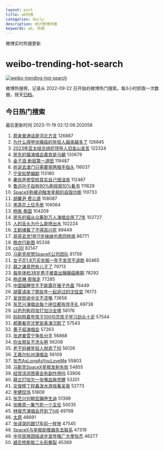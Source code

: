 ```yaml
---
layout: post
title: wb热搜
categories: daily
description: 统计微博热搜
keywords: wb, 热搜
---
```


微博实时热搜更新

# weibo-trending-hot-search

[![weibo-trending-hot-search](https://github.com/ameizi/weibo-trending-hot-search/actions/workflows/ci.yml/badge.svg)](https://github.com/ameizi/weibo-trending-hot-search/actions/workflows/ci.yml)

微博热搜榜，记录从 2022-09-22 日开始的微博热门搜索。每3小时抓取一次数据，按天[归档](./archives)。

## 今日热门搜索

<!-- BEGIN --> 
最后更新时间 2023-11-19 02:12:09.202056 
1. [原来普通话是河北方言](https://s.weibo.com/weibo?q=%23%E5%8E%9F%E6%9D%A5%E6%99%AE%E9%80%9A%E8%AF%9D%E6%98%AF%E6%B2%B3%E5%8C%97%E6%96%B9%E8%A8%80%23&t=31&band_rank=1&Refer=top) 126887
1. [为什么得甲状腺癌的年轻人越来越多了](https://s.weibo.com/weibo?q=%23%E4%B8%BA%E4%BB%80%E4%B9%88%E5%BE%97%E7%94%B2%E7%8A%B6%E8%85%BA%E7%99%8C%E7%9A%84%E5%B9%B4%E8%BD%BB%E4%BA%BA%E8%B6%8A%E6%9D%A5%E8%B6%8A%E5%A4%9A%E4%BA%86%23&t=31&band_rank=2&Refer=top) 126845
1. [2023年亚太经合组织领导人旧金山宣言](https://s.weibo.com/weibo?q=%232023%E5%B9%B4%E4%BA%9A%E5%A4%AA%E7%BB%8F%E5%90%88%E7%BB%84%E7%BB%87%E9%A2%86%E5%AF%BC%E4%BA%BA%E6%97%A7%E9%87%91%E5%B1%B1%E5%AE%A3%E8%A8%80%23&t=31&band_rank=3&Refer=top) 122324
1. [房东的猫演唱会嘉宾是马頔](https://s.weibo.com/weibo?q=%23%E6%88%BF%E4%B8%9C%E7%9A%84%E7%8C%AB%E6%BC%94%E5%94%B1%E4%BC%9A%E5%98%89%E5%AE%BE%E6%98%AF%E9%A9%AC%E9%A0%94%23&t=31&band_rank=4&Refer=top) 120679
1. [金子涵 断层第一退团](https://s.weibo.com/weibo?q=%E9%87%91%E5%AD%90%E6%B6%B5%20%E6%96%AD%E5%B1%82%E7%AC%AC%E4%B8%80%E9%80%80%E5%9B%A2&t=31&band_rank=5&Refer=top) 119487
1. [听说去澳门只需要带两根手指头](https://s.weibo.com/weibo?q=%E5%90%AC%E8%AF%B4%E5%8E%BB%E6%BE%B3%E9%97%A8%E5%8F%AA%E9%9C%80%E8%A6%81%E5%B8%A6%E4%B8%A4%E6%A0%B9%E6%89%8B%E6%8C%87%E5%A4%B4&t=31&band_rank=6&Refer=top) 116037
1. [宁安如梦编剧](https://s.weibo.com/weibo?q=%E5%AE%81%E5%AE%89%E5%A6%82%E6%A2%A6%E7%BC%96%E5%89%A7&t=31&band_rank=7&Refer=top) 113180
1. [秦岚声带受损其实自己很沮丧](https://s.weibo.com/weibo?q=%23%E7%A7%A6%E5%B2%9A%E5%A3%B0%E5%B8%A6%E5%8F%97%E6%8D%9F%E5%85%B6%E5%AE%9E%E8%87%AA%E5%B7%B1%E5%BE%88%E6%B2%AE%E4%B8%A7%23&t=31&band_rank=8&Refer=top) 112487
1. [鲁迅孙子自称90%刷视频10%看书](https://s.weibo.com/weibo?q=%23%E9%B2%81%E8%BF%85%E5%AD%99%E5%AD%90%E8%87%AA%E7%A7%B090%25%E5%88%B7%E8%A7%86%E9%A2%9110%25%E7%9C%8B%E4%B9%A6%23&t=31&band_rank=9&Refer=top) 111629
1. [SpaceX称被迫触发星舰的自毁功能](https://s.weibo.com/weibo?q=%23SpaceX%E7%A7%B0%E8%A2%AB%E8%BF%AB%E8%A7%A6%E5%8F%91%E6%98%9F%E8%88%B0%E7%9A%84%E8%87%AA%E6%AF%81%E5%8A%9F%E8%83%BD%23&t=31&band_rank=10&Refer=top) 110733
1. [胡馨尹 费沁源](https://s.weibo.com/weibo?q=%E8%83%A1%E9%A6%A8%E5%B0%B9%20%E8%B4%B9%E6%B2%81%E6%BA%90&t=31&band_rank=11&Refer=top) 108087
1. [黑莲花上位手册](https://s.weibo.com/weibo?q=%23%E9%BB%91%E8%8E%B2%E8%8A%B1%E4%B8%8A%E4%BD%8D%E6%89%8B%E5%86%8C%23&t=31&band_rank=12&Refer=top) 106064
1. [杨紫 泰国](https://s.weibo.com/weibo?q=%E6%9D%A8%E7%B4%AB%20%E6%B3%B0%E5%9B%BD&t=31&band_rank=13&Refer=top) 104209
1. [房东的猫从众筹到万人演唱会用了7年](https://s.weibo.com/weibo?q=%23%E6%88%BF%E4%B8%9C%E7%9A%84%E7%8C%AB%E4%BB%8E%E4%BC%97%E7%AD%B9%E5%88%B0%E4%B8%87%E4%BA%BA%E6%BC%94%E5%94%B1%E4%BC%9A%E7%94%A8%E4%BA%867%E5%B9%B4%23&t=31&band_rank=14&Refer=top) 102727
1. [人的舌头为什么能喷出水](https://s.weibo.com/weibo?q=%E4%BA%BA%E7%9A%84%E8%88%8C%E5%A4%B4%E4%B8%BA%E4%BB%80%E4%B9%88%E8%83%BD%E5%96%B7%E5%87%BA%E6%B0%B4&t=31&band_rank=15&Refer=top) 102224
1. [王鹤棣看了不得高兴死](https://s.weibo.com/weibo?q=%23%E7%8E%8B%E9%B9%A4%E6%A3%A3%E7%9C%8B%E4%BA%86%E4%B8%8D%E5%BE%97%E9%AB%98%E5%85%B4%E6%AD%BB%23&t=31&band_rank=16&Refer=top) 89449
1. [哥哥去世1年11岁妹妹也患同样病](https://s.weibo.com/weibo?q=%23%E5%93%A5%E5%93%A5%E5%8E%BB%E4%B8%961%E5%B9%B411%E5%B2%81%E5%A6%B9%E5%A6%B9%E4%B9%9F%E6%82%A3%E5%90%8C%E6%A0%B7%E7%97%85%23&t=31&band_rank=17&Refer=top) 86771
1. [皓衣行新图](https://s.weibo.com/weibo?q=%E7%9A%93%E8%A1%A3%E8%A1%8C%E6%96%B0%E5%9B%BE&t=31&band_rank=18&Refer=top) 85338
1. [cp30](https://s.weibo.com/weibo?q=%23cp30%23&t=31&band_rank=19&Refer=top) 82147
1. [马斯克祝贺SpaceX公司团队](https://s.weibo.com/weibo?q=%23%E9%A9%AC%E6%96%AF%E5%85%8B%E7%A5%9D%E8%B4%BASpaceX%E5%85%AC%E5%8F%B8%E5%9B%A2%E9%98%9F%23&t=31&band_rank=20&Refer=top) 81759
1. [女子花1.8万买衣服一年不发货不退款](https://s.weibo.com/weibo?q=%23%E5%A5%B3%E5%AD%90%E8%8A%B11.8%E4%B8%87%E4%B9%B0%E8%A1%A3%E6%9C%8D%E4%B8%80%E5%B9%B4%E4%B8%8D%E5%8F%91%E8%B4%A7%E4%B8%8D%E9%80%80%E6%AC%BE%23&t=31&band_rank=21&Refer=top) 80465
1. [薛之谦竟然有儿子了](https://s.weibo.com/weibo?q=%E8%96%9B%E4%B9%8B%E8%B0%A6%E7%AB%9F%E7%84%B6%E6%9C%89%E5%84%BF%E5%AD%90%E4%BA%86&t=31&band_rank=22&Refer=top) 79713
1. [每年体检38岁男子被查出胰腺癌晚期](https://s.weibo.com/weibo?q=%23%E6%AF%8F%E5%B9%B4%E4%BD%93%E6%A3%8038%E5%B2%81%E7%94%B7%E5%AD%90%E8%A2%AB%E6%9F%A5%E5%87%BA%E8%83%B0%E8%85%BA%E7%99%8C%E6%99%9A%E6%9C%9F%23&t=31&band_rank=23&Refer=top) 78292
1. [杨丞琳 带我走](https://s.weibo.com/weibo?q=%E6%9D%A8%E4%B8%9E%E7%90%B3%20%E5%B8%A6%E6%88%91%E8%B5%B0&t=31&band_rank=24&Refer=top) 77285
1. [中国猫睡觉手不能露在被子外面](https://s.weibo.com/weibo?q=%E4%B8%AD%E5%9B%BD%E7%8C%AB%E7%9D%A1%E8%A7%89%E6%89%8B%E4%B8%8D%E8%83%BD%E9%9C%B2%E5%9C%A8%E8%A2%AB%E5%AD%90%E5%A4%96%E9%9D%A2&t=31&band_rank=25&Refer=top) 76449
1. [胡夏请来了那些年一起追过的沈佳宜](https://s.weibo.com/weibo?q=%23%E8%83%A1%E5%A4%8F%E8%AF%B7%E6%9D%A5%E4%BA%86%E9%82%A3%E4%BA%9B%E5%B9%B4%E4%B8%80%E8%B5%B7%E8%BF%BD%E8%BF%87%E7%9A%84%E6%B2%88%E4%BD%B3%E5%AE%9C%23&t=31&band_rank=26&Refer=top) 76173
1. [吴世勋说中文不烫嘴](https://s.weibo.com/weibo?q=%23%E5%90%B4%E4%B8%96%E5%8B%8B%E8%AF%B4%E4%B8%AD%E6%96%87%E4%B8%8D%E7%83%AB%E5%98%B4%23&t=31&band_rank=27&Refer=top) 73658
1. [张艺兴演唱会每个座位都有伴手礼](https://s.weibo.com/weibo?q=%23%E5%BC%A0%E8%89%BA%E5%85%B4%E6%BC%94%E5%94%B1%E4%BC%9A%E6%AF%8F%E4%B8%AA%E5%BA%A7%E4%BD%8D%E9%83%BD%E6%9C%89%E4%BC%B4%E6%89%8B%E7%A4%BC%23&t=31&band_rank=28&Refer=top) 69738
1. [以色列称将攻打加沙全境](https://s.weibo.com/weibo?q=%23%E4%BB%A5%E8%89%B2%E5%88%97%E7%A7%B0%E5%B0%86%E6%94%BB%E6%89%93%E5%8A%A0%E6%B2%99%E5%85%A8%E5%A2%83%23&t=31&band_rank=29&Refer=top) 58176
1. [妈妈照着夸孩子100句念孩子学习劲头十足](https://s.weibo.com/weibo?q=%23%E5%A6%88%E5%A6%88%E7%85%A7%E7%9D%80%E5%A4%B8%E5%AD%A9%E5%AD%90100%E5%8F%A5%E5%BF%B5%E5%AD%A9%E5%AD%90%E5%AD%A6%E4%B9%A0%E5%8A%B2%E5%A4%B4%E5%8D%81%E8%B6%B3%23&t=31&band_rank=30&Refer=top) 57544
1. [郝蕾看完沈梦辰表演沉默了](https://s.weibo.com/weibo?q=%23%E9%83%9D%E8%95%BE%E7%9C%8B%E5%AE%8C%E6%B2%88%E6%A2%A6%E8%BE%B0%E8%A1%A8%E6%BC%94%E6%B2%89%E9%BB%98%E4%BA%86%23&t=31&band_rank=31&Refer=top) 57543
1. [黄子韬演唱会](https://s.weibo.com/weibo?q=%E9%BB%84%E5%AD%90%E9%9F%AC%E6%BC%94%E5%94%B1%E4%BC%9A&t=31&band_rank=32&Refer=top) 57263
1. [张遮姜雪宁争执分手](https://s.weibo.com/weibo?q=%23%E5%BC%A0%E9%81%AE%E5%A7%9C%E9%9B%AA%E5%AE%81%E4%BA%89%E6%89%A7%E5%88%86%E6%89%8B%23&t=31&band_rank=33&Refer=top) 56868
1. [你女朋友不洗头啊](https://s.weibo.com/weibo?q=%E4%BD%A0%E5%A5%B3%E6%9C%8B%E5%8F%8B%E4%B8%8D%E6%B4%97%E5%A4%B4%E5%95%8A&t=31&band_rank=34&Refer=top) 56208
1. [老干妈被年轻人抛弃了吗](https://s.weibo.com/weibo?q=%23%E8%80%81%E5%B9%B2%E5%A6%88%E8%A2%AB%E5%B9%B4%E8%BD%BB%E4%BA%BA%E6%8A%9B%E5%BC%83%E4%BA%86%E5%90%97%23&t=31&band_rank=35&Refer=top) 56126
1. [王嘉尔杭州演唱会](https://s.weibo.com/weibo?q=%23%E7%8E%8B%E5%98%89%E5%B0%94%E6%9D%AD%E5%B7%9E%E6%BC%94%E5%94%B1%E4%BC%9A%23&t=31&band_rank=36&Refer=top) 56109
1. [张杰AsLongAsYouLoveMe](https://s.weibo.com/weibo?q=%23%E5%BC%A0%E6%9D%B0AsLongAsYouLoveMe%23&t=31&band_rank=37&Refer=top) 55803
1. [马斯克SpaceX星舰发射失败](https://s.weibo.com/weibo?q=%23%E9%A9%AC%E6%96%AF%E5%85%8BSpaceX%E6%98%9F%E8%88%B0%E5%8F%91%E5%B0%84%E5%A4%B1%E8%B4%A5%23&t=31&band_rank=38&Refer=top) 54855
1. [经常涂润唇膏会有副作用吗](https://s.weibo.com/weibo?q=%23%E7%BB%8F%E5%B8%B8%E6%B6%82%E6%B6%A6%E5%94%87%E8%86%8F%E4%BC%9A%E6%9C%89%E5%89%AF%E4%BD%9C%E7%94%A8%E5%90%97%23&t=31&band_rank=39&Refer=top) 53906
1. [萌兰打哈欠一张嘴血脉觉醒](https://s.weibo.com/weibo?q=%23%E8%90%8C%E5%85%B0%E6%89%93%E5%93%88%E6%AC%A0%E4%B8%80%E5%BC%A0%E5%98%B4%E8%A1%80%E8%84%89%E8%A7%89%E9%86%92%23&t=31&band_rank=40&Refer=top) 53201
1. [文俊辉丁程鑫泼水游戏看呆我](https://s.weibo.com/weibo?q=%23%E6%96%87%E4%BF%8A%E8%BE%89%E4%B8%81%E7%A8%8B%E9%91%AB%E6%B3%BC%E6%B0%B4%E6%B8%B8%E6%88%8F%E7%9C%8B%E5%91%86%E6%88%91%23&t=31&band_rank=41&Refer=top) 52773
1. [李健现场](https://s.weibo.com/weibo?q=%E6%9D%8E%E5%81%A5%E7%8E%B0%E5%9C%BA&t=31&band_rank=42&Refer=top) 51809
1. [张艺兴刘畊宏蹦养生迪](https://s.weibo.com/weibo?q=%23%E5%BC%A0%E8%89%BA%E5%85%B4%E5%88%98%E7%95%8A%E5%AE%8F%E8%B9%A6%E5%85%BB%E7%94%9F%E8%BF%AA%23&t=31&band_rank=43&Refer=top) 51399
1. [张晚意一集气死一个主任](https://s.weibo.com/weibo?q=%23%E5%BC%A0%E6%99%9A%E6%84%8F%E4%B8%80%E9%9B%86%E6%B0%94%E6%AD%BB%E4%B8%80%E4%B8%AA%E4%B8%BB%E4%BB%BB%23&t=31&band_rank=44&Refer=top) 50035
1. [林俊杰演唱会开到了hi6](https://s.weibo.com/weibo?q=%23%E6%9E%97%E4%BF%8A%E6%9D%B0%E6%BC%94%E5%94%B1%E4%BC%9A%E5%BC%80%E5%88%B0%E4%BA%86hi6%23&t=31&band_rank=45&Refer=top) 49798
1. [太原](https://s.weibo.com/weibo?q=%E5%A4%AA%E5%8E%9F&t=31&band_rank=46&Refer=top) 48691
1. [张译哭的跟17年前一样惨](https://s.weibo.com/weibo?q=%E5%BC%A0%E8%AF%91%E5%93%AD%E7%9A%84%E8%B7%9F17%E5%B9%B4%E5%89%8D%E4%B8%80%E6%A0%B7%E6%83%A8&t=31&band_rank=47&Refer=top) 47545
1. [SpaceX与星舰助推器失去联系](https://s.weibo.com/weibo?q=%23SpaceX%E4%B8%8E%E6%98%9F%E8%88%B0%E5%8A%A9%E6%8E%A8%E5%99%A8%E5%A4%B1%E5%8E%BB%E8%81%94%E7%B3%BB%23&t=31&band_rank=48&Refer=top) 47319
1. [中华民族团结进步宣传推广大使张杰](https://s.weibo.com/weibo?q=%23%E4%B8%AD%E5%8D%8E%E6%B0%91%E6%97%8F%E5%9B%A2%E7%BB%93%E8%BF%9B%E6%AD%A5%E5%AE%A3%E4%BC%A0%E6%8E%A8%E5%B9%BF%E5%A4%A7%E4%BD%BF%E5%BC%A0%E6%9D%B0%23&t=31&band_rank=49&Refer=top) 46277
1. [威尼修斯股二头肌撕裂](https://s.weibo.com/weibo?q=%23%E5%A8%81%E5%B0%BC%E4%BF%AE%E6%96%AF%E8%82%A1%E4%BA%8C%E5%A4%B4%E8%82%8C%E6%92%95%E8%A3%82%23&t=31&band_rank=50&Refer=top) 45369
<!-- END -->
